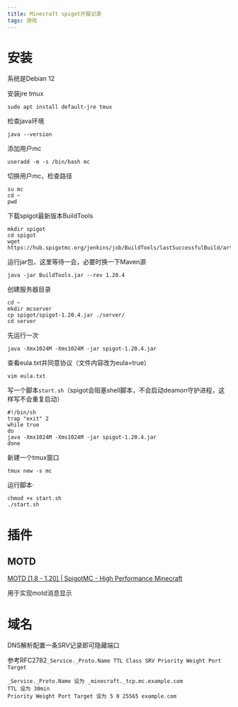 ```yaml
---
title: Minecraft spigot开服记录
tags: 游戏
---
```


<!--more-->

# 安装

系统是Debian 12

安装jre tmux

```shell
sudo apt install default-jre tmux
```

检查java环境

```
java --version
```

添加用户mc

```
useradd -m -s /bin/bash mc
```

切换用户mc，检查路径

```
su mc
cd ~
pwd
```

下载spigot最新版本BuildTools

```
mkdir spigot
cd spigot
wget https://hub.spigotmc.org/jenkins/job/BuildTools/lastSuccessfulBuild/artifact/target/BuildTools.jar
```

运行jar包，这里等待一会，必要时换一下Maven源

```
java -jar BuildTools.jar --rev 1.20.4
```

创建服务器目录

```
cd ~
mkdir mcserver
cp spigot/spigot-1.20.4.jar ./server/
cd server
```

先运行一次

```
java -Xmx1024M -Xms1024M -jar spigot-1.20.4.jar
```

查看eula.txt并同意协议（文件内容改为eula=true）

```
vim eula.txt
```

写一个脚本`start.sh`（spigot会阻塞shell脚本，不会启动deamon守护进程，这样写不会重复启动）

```
#!/bin/sh
trap "exit" 2
while true
do
java -Xmx1024M -Xms1024M -jar spigot-1.20.4.jar
done
```

新建一个tmux窗口

```
tmux new -s mc
```

运行脚本·

```
chmod +x start.sh
./start.sh
```

# 插件

## MOTD

[MOTD [1.8 - 1.20] | SpigotMC - High Performance Minecraft](https://www.spigotmc.org/resources/motd-1-8-1-20.8390/)

用于实现motd消息显示

# 域名

DNS解析配置一条SRV记录即可隐藏端口

参考RFC2782`_Service._Proto.Name TTL Class SRV Priority Weight Port Target`

```
_Service._Proto.Name 设为 _minecraft._tcp.mc.example.com
TTL 设为 30min
Priority Weight Port Target 设为 5 0 25565 example.com
```

